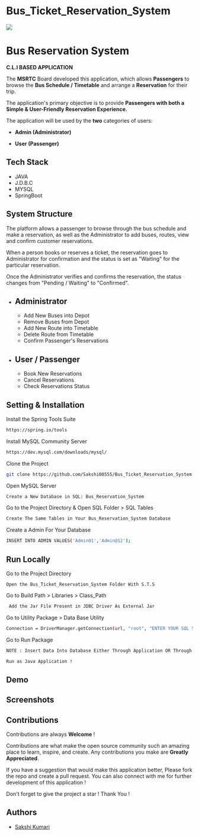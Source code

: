 # Bus_Ticket_Reservation_System

<img src="https://th.bing.com/th/id/OIP.sRUOT7fjmrhIrAPzg62UNAHaDP?w=346&h=153&c=7&r=0&o=5&dpr=1.3&pid=1.7">


# Bus Reservation System

 **C.L.I BASED APPLICATION**

The **MSRTC** Board developed this application, which allows **Passengers** to browse the **Bus Schedule / Timetable** and arrange a **Reservation** for their trip.  

The application's primary objective is to provide **Passengers with both a Simple & User-Friendly Reservation Experience.**

The application will be used by the **two** categories of users:

- **Admin (Administrator)**

- **User (Passenger)** 
## Tech Stack

- JAVA
- J.D.B.C
- MYSQL
- SpringBoot







## System Structure

The platform allows a passenger to browse through the bus schedule and make a reservation, as well as the Administrator to add buses, routes, view and confirm customer reservations.

When a person books or reserves a ticket, the reservation goes to Administrator for confirmation and the status is set as "Waiting" for the particular reservation. 

Once the Administrator verifies and confirms the reservation, the status changes from "Pending / Waiting" to "Confirmed". 

- Administrator
    -
    - Add New Buses into Depot
    - Remove Buses from Depot
    - Add New Route into Timetable
    - Delete Route from Timetable 
    - Confirm Passenger's Reservations

- User / Passenger
    -
    - Book New Reservations
    - Cancel Reservations
    - Check Reservations Status




## Setting & Installation 

Install the Spring Tools Suite 
```bash
https://spring.io/tools
```

Install MySQL Community Server

```bash
https://dev.mysql.com/downloads/mysql/
```

Clone the Project

```bash
git clone https://github.com/Sakshi00555/Bus_Ticket_Reservation_System
```

Open MySQL Server
```bash
Create a New Database in SQL: Bus_Reservation_System 
```
Go to the Project Directory & Open SQL Folder > SQL Tables

```bash
Create The Same Tables in Your Bus_Reservation_System Database 
```

Create a Admin For Your Database

```bash
INSERT INTO ADMIN VALUES('Admin01','Admin@12');
```




## Run Locally


Go to the Project Directory

```bas
Open the Bus_Ticket_Reservation_System Folder With S.T.S 
```

Go to Build Path > Libraries > Class_Path

```bash
 Add the Jar File Present in JDBC Driver As External Jar
```
Go to Utility Package > Data Base Utility 

```bash
Connection = DriverManager.getConnection(url, "root", "ENTER YOUR SQL SERVER PASSWORD");
```

Go to Run Package 

```bash
NOTE : Insert Data Into Database Either Through Application OR Through MySQL By Entering the Queries From SQL Queries  
```

```bash
Run as Java Application !
```


## Demo





## Screenshots



## Contributions

Contributions are always **Welcome** !

Contributions are what make the open source community such an amazing place to learn, inspire, and create. Any contributions you make are **Greatly Appreciated**.

If you have a suggestion that would make this application better, Please fork the repo and create a pull request. You can also connect with me for further development of this application !

Don't forget to give the project a star ! Thank You !

## Authors

- [Sakshi Kumari](https://github.com/sakshi00555)
